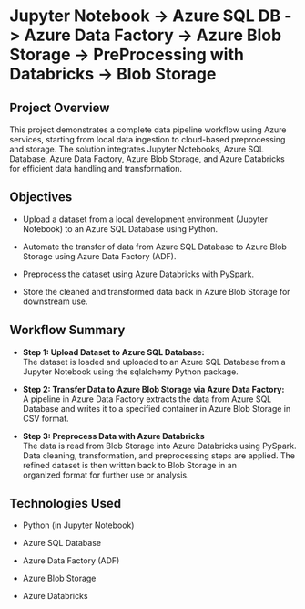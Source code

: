 # Jupyter Notebook -> Azure SQL DB -> Azure Data Factory -> Azure Blob Storage -> PreProcessing with Databricks -> Blob Storage

##  Project Overview

This project demonstrates a complete data pipeline workflow using Azure services, starting from local data ingestion to cloud-based preprocessing and storage. The solution integrates Jupyter Notebooks, Azure SQL Database, Azure Data Factory, Azure Blob Storage, and Azure Databricks for efficient data handling and transformation.

## Objectives

- Upload a dataset from a local development environment (Jupyter Notebook) to an Azure SQL Database using Python.

- Automate the transfer of data from Azure SQL Database to Azure Blob Storage using Azure Data Factory (ADF).

- Preprocess the dataset using Azure Databricks with PySpark.

- Store the cleaned and transformed data back in Azure Blob Storage for downstream use.

## Workflow Summary

- **Step 1: Upload Dataset to Azure SQL Database:**  
  The dataset is loaded and uploaded to an Azure SQL Database from a Jupyter Notebook using the sqlalchemy Python package.

- **Step 2: Transfer Data to Azure Blob Storage via Azure Data Factory:**  
  A pipeline in Azure Data Factory extracts the data from Azure SQL Database and writes it to a specified container in Azure Blob Storage in CSV format.

- **Step 3: Preprocess Data with Azure Databricks**  
  The data is read from Blob Storage into Azure Databricks using PySpark. Data cleaning, transformation, and preprocessing steps are applied. The refined dataset is then written back to Blob Storage in an       
  organized format for further use or analysis.

## Technologies Used
- Python (in Jupyter Notebook)

- Azure SQL Database

- Azure Data Factory (ADF)

- Azure Blob Storage

- Azure Databricks


